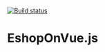 [![Build status](https://github.com/michelcedric/EshopOnVue.js/actions/workflows/dotnet.yml/badge.svg)](https://github.com/michelcedric/EshopOnVue.js/actions/workflows/dotnet.yml)
# EshopOnVue.js
